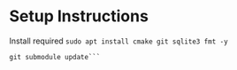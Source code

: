 # Setup Instructions
Install required 
```sudo apt install cmake git sqlite3 fmt -y```
```git submodule init
git submodule update```
